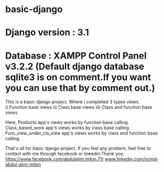 # basic-django
# Django version : 3.1
# Database : XAMPP Control Panel v3.2.2 (Default django database sqlite3 is on comment.If you want you can use that by comment out.)

This is a basic django project. Where i completed 3 types views.                                                                                                                       
    i) Function base views
    ii) Class base views
    iii) Class and function base views

Here, Products app's views works by function base calling.
      Class_based_work app's views works by class base calling.
      Func_view_under_cls_view app's views works by class and function base calling.

That's all for basic django project. If you feel any problem, feel free to contact with me through facebook or linkedin.Thank you.
 https://www.facebook.com/abdulalim.milon.71/
 www.linkedin.com/in/md-abdul-alim-milon
